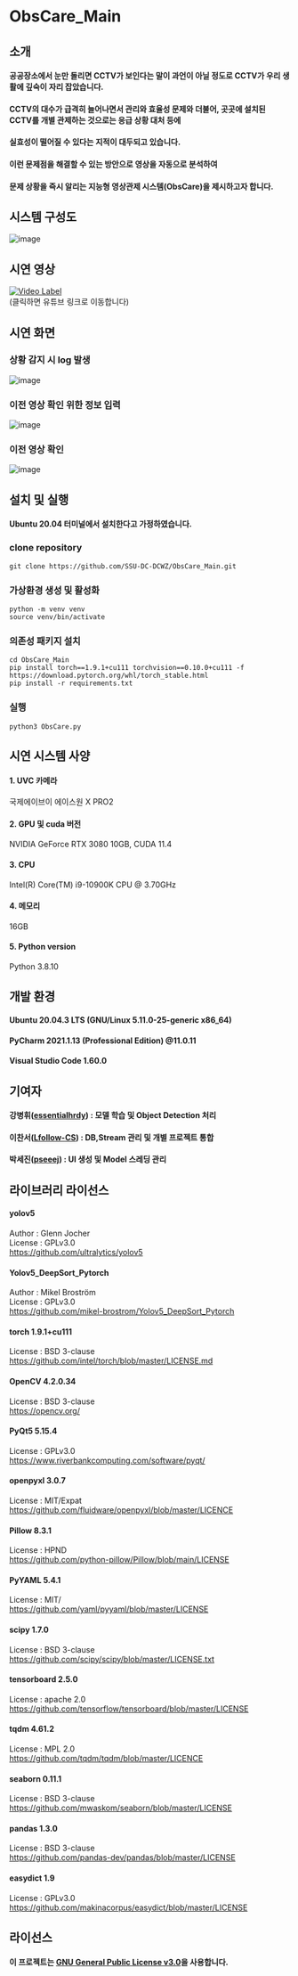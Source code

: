 # ObsCare_Main
## 소개
#### 공공장소에서 눈만 돌리면 CCTV가 보인다는 말이 과언이 아닐 정도로 CCTV가 우리 생활에 깊숙이 자리 잡았습니다.
#### CCTV의 대수가 급격히 늘어나면서 관리와 효율성 문제와 더불어, 곳곳에 설치된 CCTV를 개별 관제하는 것으로는 응급 상황 대처 등에
#### 실효성이 떨어질 수 있다는 지적이 대두되고 있습니다.
#### 이런 문제점을 해결할 수 있는 방안으로 영상을 자동으로 분석하여
#### 문제 상황을 즉시 알리는 지능형 영상관제 시스템(ObsCare)을 제시하고자 합니다.

## 시스템 구성도
![image](https://user-images.githubusercontent.com/49185035/132118172-4c61f4bd-609e-4407-8e78-bbd160e2339e.png)

## 시연 영상
[![Video Label](https://user-images.githubusercontent.com/60226988/137311524-d325a2f5-e579-4a9d-8470-173a1f4ba58d.jpg)](https://www.youtube.com/watch?v=wJdjtgeti40)  
(클릭하면 유튜브 링크로 이동합니다)  

## 시연 화면
### 상황 감지 시 log 발생
![image](https://user-images.githubusercontent.com/49185035/132118122-bc0d449c-721b-45e6-a11f-87774ec60777.png)
### 이전 영상 확인 위한 정보 입력
![image](https://user-images.githubusercontent.com/49185035/132118151-9dede290-e0f5-4424-85ee-82c1560c30f1.png)
### 이전 영상 확인
![image](https://user-images.githubusercontent.com/49185035/132118157-ec7585ef-f9e0-4b69-bbdf-65bbdb7dc850.png)

## 설치 및 실행
#### Ubuntu 20.04 터미널에서 설치한다고 가정하였습니다.
### clone repository
``` 
git clone https://github.com/SSU-DC-DCWZ/ObsCare_Main.git
```

### 가상환경 생성 및 활성화
```
python -m venv venv
source venv/bin/activate
```

### 의존성 패키지 설치
```
cd ObsCare_Main
pip install torch==1.9.1+cu111 torchvision==0.10.0+cu111 -f https://download.pytorch.org/whl/torch_stable.html
pip install -r requirements.txt
```

### 실행
``` 
python3 ObsCare.py
```

## 시연 시스템 사양
#### 1. UVC 카메라
국제에이브이 에이스원 X PRO2
#### 2. GPU 및 cuda 버전
NVIDIA GeForce RTX 3080 10GB, CUDA 11.4
#### 3. CPU
Intel(R) Core(TM) i9-10900K CPU @ 3.70GHz
#### 4. 메모리
16GB
#### 5. Python version
Python 3.8.10  

## 개발 환경
#### Ubuntu 20.04.3 LTS (GNU/Linux 5.11.0-25-generic x86_64)
#### PyCharm 2021.1.13 (Professional Edition) @11.0.11
#### Visual Studio Code 1.60.0

## 기여자
#### **강병휘**([essentialhrdy](https://github.com/essentialhrdy)) : 모델 학습 및 Object Detection 처리
#### **이찬서**([Lfollow-CS](https://github.com/Lfollow-CS)) : DB,Stream 관리 및 개별 프로젝트 통합
#### **박세진**([pseeej](https://github.com/pseeej)) : UI 생성 및 Model 스레딩 관리

## 라이브러리 라이선스
#### yolov5
Author : Glenn Jocher  
License : GPLv3.0  
https://github.com/ultralytics/yolov5
#### Yolov5_DeepSort_Pytorch
Author : Mikel Broström  
License : GPLv3.0  
https://github.com/mikel-brostrom/Yolov5_DeepSort_Pytorch
#### torch 1.9.1+cu111
License : BSD 3-clause  
https://github.com/intel/torch/blob/master/LICENSE.md
#### OpenCV 4.2.0.34
License : BSD 3-clause   
https://opencv.org/
#### PyQt5 5.15.4
License : GPLv3.0  
https://www.riverbankcomputing.com/software/pyqt/
#### openpyxl 3.0.7 
License : MIT/Expat  
https://github.com/fluidware/openpyxl/blob/master/LICENCE
#### Pillow 8.3.1
License : HPND   
https://github.com/python-pillow/Pillow/blob/main/LICENSE
#### PyYAML 5.4.1
License : MIT/  
https://github.com/yaml/pyyaml/blob/master/LICENSE
#### scipy 1.7.0
License : BSD 3-clause  
https://github.com/scipy/scipy/blob/master/LICENSE.txt
#### tensorboard 2.5.0  
License : apache 2.0  
https://github.com/tensorflow/tensorboard/blob/master/LICENSE
#### tqdm 4.61.2   
License : MPL 2.0  
https://github.com/tqdm/tqdm/blob/master/LICENCE
#### seaborn 0.11.1    
License : BSD 3-clause  
https://github.com/mwaskom/seaborn/blob/master/LICENSE
#### pandas 1.3.0    
License : BSD 3-clause  
https://github.com/pandas-dev/pandas/blob/master/LICENSE
#### easydict 1.9    
License : GPLv3.0  
https://github.com/makinacorpus/easydict/blob/master/LICENSE
## 라이선스
#### 이 프로젝트는 [GNU General Public License v3.0](https://github.com/SSU-DC-DCWZ/ObsCare_Main/blob/main/LICENSE)을 사용합니다.
